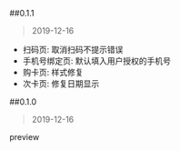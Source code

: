 
##0.1.1
> 2019-12-16

* 扫码页: 取消扫码不提示错误
* 手机号绑定页: 默认填入用户授权的手机号
* 购卡页: 样式修复
* 次卡页: 修复日期显示


##0.1.0
> 2019-12-16

preview

